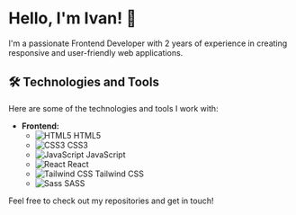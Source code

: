 # Hello, I'm Ivan! 👋

I'm a passionate Frontend Developer with 2 years of experience in creating responsive and user-friendly web applications.

## 🛠️ Technologies and Tools

Here are some of the technologies and tools I work with:

- **Frontend:**
  - ![HTML5](https://img.shields.io/badge/HTML5-E34F26?style=flat&logo=html5&logoColor=white) HTML5
  - ![CSS3](https://img.shields.io/badge/CSS3-1572B6?style=flat&logo=css3&logoColor=white) CSS3
  - ![JavaScript](https://img.shields.io/badge/JavaScript-F7DF1E?style=flat&logo=javascript&logoColor=black) JavaScript
  - ![React](https://img.shields.io/badge/React-61DAFB?style=flat&logo=react&logoColor=black) React
  - ![Tailwind CSS](https://img.shields.io/badge/Tailwind%20CSS-06B6D4?style=flat&logo=tailwind-css&logoColor=white) Tailwind CSS
  - ![Sass](https://img.shields.io/badge/Sass-CC6699?style=flat&logo=sass&logoColor=white) SASS

Feel free to check out my repositories and get in touch!
